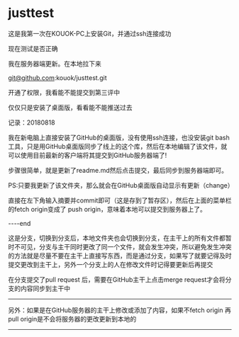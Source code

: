 ﻿# justtest

这是我第一次在KOUOK-PC上安装Git，并通过ssh连接成功

现在测试是否正确

我在服务器端更新。在本地拉下来

git@github.com:kouok/justtest.git

开通了权限，我看能不能提交到第三评中

仅仅只是安装了桌面版，看看能不能推送过去

记录：20180818

我在新电脑上直接安装了GitHub的桌面版，没有使用ssh连接，也没安装git bash工具，只是用GitHub桌面版同步了线上的这个库，然后在本地编辑了该文件，就可以使用目前最新的客户端将其提交到GitHub服务器端了!

步骤很简单，就是更新了readme.md然后点击提交，最后同步到服务器端即可。

PS:只要我更新了该文件夹，那么就会在GitHub桌面版自动显示有更新（change）

直接在左下角输入摘要并commit即可（这是存到了暂存区），然后在上面的菜单栏的fetch origin变成了 push origin，意味着本地可以提交到服务器上了。

----end

这是分支，切换到分支后，本地文件夹也会切换到分支，在主干上的所有文件都暂时不可见，分支与主干同时更改了同一个文件，就会发生冲突，所以避免发生冲突的方法就是尽量不要在主干上直接写东西，而是通过分支，如果写了就要记得及时提交更改到主干上，另外一个分支上的人在修改文件时记得要更新后再提交

在分支提交了pull request 后，需要在GitHub主干上点击merge request才会将分支的内容同步到主干中

----------

另外：如果是在GitHub服务器的主干上修改或添加了内容，如果不fetch origin 再 pull origin是不会将服务器的更改更新到本地的

-----

